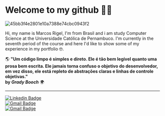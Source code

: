 
# Welcome to my github 👋🏽

![45bb3f4e2801e10a7388e74cbc0943f2](https://github.com/MarcosRigel/MarcosRigel/assets/63622155/b8b17b0d-f419-42cf-a31f-4c610aa47c75)

Hi, my name is Marcos Rigel, I'm from Brasil and i am study Computer Science at the Universidade Católica de Pernambuco. I'm currently in the seventh period of the course and here I'd like to show some of my experience in my portfolio 🤓.

🌎 **"Um código limpo é simples e direto. Ele é tão bem legível quanto uma prosa bem escrita. Ele jamais torna confuso o objetivo do desenvolvedor, em vez disso,
ele está repleto de abstrações claras e linhas de controle objetivas."                                                                                           
by *Grady Booch*** 🌍 

** **


[![Linkedin Badge](https://img.shields.io/badge/-Marcos%20Rigel-6633cc?style=flat-square&logo=Linkedin&logoColor=white&link=https://www.linkedin.com/in/marcos-rigel-3515681a7/)](https://www.linkedin.com/in/marcos-rigel-3515681a7/) <br>
[![Gmail Badge](https://img.shields.io/badge/-marcosrigel99@gmail.com-6633cc?style=flat-square&logo=Gmail&logoColor=white&link=mailto:diego.schell.f@gmail.com)](mailto:marcosrigel99@gmail.com) <br>
[![Gmail Badge](https://img.shields.io/badge/-marcos.2020109742@unicap.br-6633cc?style=flat-square&logo=Gmail&logoColor=white&link=mailto:diego.schell.f@gmail.com)](mailto:marcos.2020109742@unicap.br) 
